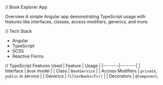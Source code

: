 // Book Explorer App

 Overview
A simple Angular app demonstrating TypeScript usage with features like interfaces, classes, access modifiers, generics, and more.

 // Tech Stack
- Angular
- TypeScript
- SCSS
- Reactive Forms

// TypeScript Features Used
| Feature | Usage |
|--------|--------|
| Interface | `Book` model |
| Class | `BookService` |
| Access Modifiers | `private`, `public` in service |
| Generics | `filterBooks<T>()` |
| Decorators | `@Component`, `
